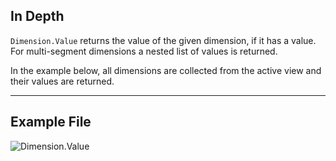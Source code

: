 ## In Depth
`Dimension.Value` returns the value of the given dimension, if it has a value. For multi-segment dimensions a nested list of values is returned.

In the example below, all dimensions are collected from the active view and their values are returned.
___
## Example File

![Dimension.Value](./Revit.Elements.Dimension.Value_img.jpg)
